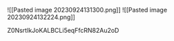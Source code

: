 ![[Pasted image 20230924131300.png]]
![[Pasted image 20230924132224.png]]

Z0NsrtIkJoKALBCLi5eqFfcRN82Au2oD